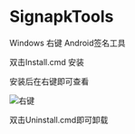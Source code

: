 # SignapkTools
Windows 右键 Android签名工具

双击Install.cmd 安装

安装后在右键即可查看

![右键](http://ww2.sinaimg.cn/mw690/63fea267jw1epny88n1ipj20700gdq3b.jpg)

双击Uninstall.cmd即可卸载

